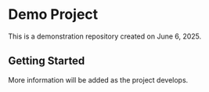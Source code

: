 # Demo Project

This is a demonstration repository created on June 6, 2025.

## Getting Started

More information will be added as the project develops.
